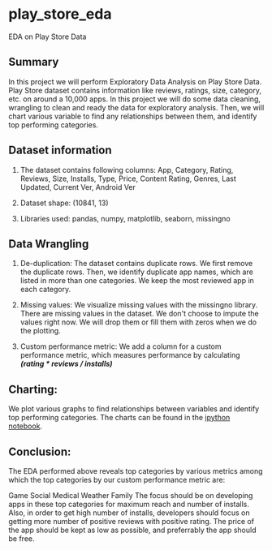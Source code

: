 # play_store_eda
EDA on Play Store Data

## Summary

In this project we will perform Exploratory Data Analysis on Play Store Data. Play Store dataset contains information like reviews, ratings, size, category, etc. on around a 10,000 apps. In this project we will do some data cleaning, wrangling to clean and ready the data for exploratory analysis. Then, we will chart various variable to find any relationships between them, and identify top performing categories.

## Dataset information
1. The dataset contains following columns:
App, Category, Rating, Reviews, Size, Installs, Type, Price, Content Rating, Genres, Last Updated, Current Ver, Android Ver

2. Dataset shape: (10841, 13)

3. Libraries used: pandas, numpy, matplotlib, seaborn, missingno

## Data Wrangling

1. De-duplication:
The dataset contains duplicate rows. We first remove the duplicate rows. Then, we identify duplicate app names, which are listed in more than one categories. We keep the most reviewed app in each category.

2. Missing values:
We visualize missing values with the missingno library. There are missing values in the dataset. We don't choose to impute the values right now. We will drop them or fill them with zeros when we do the plotting.

3. Custom performance metric:
We add a column for a custom performance metric, which measures performance by calculating ***(rating * reviews / installs)***

## Charting:

We plot various graphs to find relationships between variables and identify top performing categories.
The charts can be found in the [ipython notebook](https://github.com/giramakshay/play_store_eda/blob/d29dfac8fd236a61b7909109e719c076b2d4bf1c/Play_Store_Data_EDA.ipynb).

## Conclusion:

The EDA performed above reveals top categories by various metrics among which the top categories by our custom performance metric are:

Game
Social
Medical
Weather
Family
The focus should be on developing apps in these top categories for maximum reach and number of installs. Also, in order to get high number of installs, developers should focus on getting more number of positive reviews with positive rating. The price of the app should be kept as low as possible, and preferrably the app should be free.
